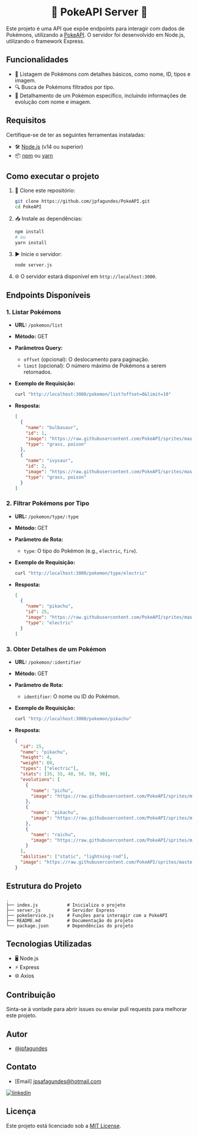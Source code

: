 # <h1 align="center">  🌟 PokeAPI Server 🌟 </h1>

Este projeto é uma API que expõe endpoints para interagir com dados de Pokémons, utilizando a [PokeAPI](https://pokeapi.co/). O servidor foi desenvolvido em Node.js, utilizando o framework Express.

## Funcionalidades

- 🐾 Listagem de Pokémons com detalhes básicos, como nome, ID, tipos e imagem.
- 🔍 Busca de Pokémons filtrados por tipo.
- 📜 Detalhamento de um Pokémon específico, incluindo informações de evolução com nome e imagem.

## Requisitos

Certifique-se de ter as seguintes ferramentas instaladas:

- 🛠️ [Node.js](https://nodejs.org/) (v14 ou superior)
- 📦 [npm](https://www.npmjs.com/) ou [yarn](https://yarnpkg.com/)

## Como executar o projeto

1. 🚀 Clone este repositório:

   ```bash
   git clone https://github.com/jpfagundes/PokeAPI.git
   cd PokeAPI
   ```

2. 📥 Instale as dependências:

   ```bash
   npm install
   # ou
   yarn install
   ```

3. ▶️ Inicie o servidor:

   ```bash
   node server.js
   ```

4. 🌐 O servidor estará disponível em `http://localhost:3000`.

## Endpoints Disponíveis

### 1. Listar Pokémons

- **URL:** `/pokemon/list`
- **Método:** GET
- **Parâmetros Query:**
  - `offset` (opcional): O deslocamento para paginação.
  - `limit` (opcional): O número máximo de Pokémons a serem retornados.
- **Exemplo de Requisição:**

  ```bash
  curl "http://localhost:3000/pokemon/list?offset=0&limit=10"
  ```

- **Resposta:**

  ```json
  [
    {
      "name": "bulbasaur",
      "id": 1,
      "image": "https://raw.githubusercontent.com/PokeAPI/sprites/master/sprites/pokemon/1.png",
      "type": "grass, poison"
    },
    {
      "name": "ivysaur",
      "id": 2,
      "image": "https://raw.githubusercontent.com/PokeAPI/sprites/master/sprites/pokemon/2.png",
      "type": "grass, poison"
    }
  ]
  ```

### 2. Filtrar Pokémons por Tipo

- **URL:** `/pokemon/type/:type`
- **Método:** GET
- **Parâmetro de Rota:**
  - `type`: O tipo do Pokémon (e.g., `electric`, `fire`).
- **Exemplo de Requisição:**

  ```bash
  curl "http://localhost:3000/pokemon/type/electric"
  ```

- **Resposta:**

  ```json
  [
    {
      "name": "pikachu",
      "id": 25,
      "image": "https://raw.githubusercontent.com/PokeAPI/sprites/master/sprites/pokemon/25.png",
      "type": "electric"
    }
  ]
  ```

### 3. Obter Detalhes de um Pokémon

- **URL:** `/pokemon/:identifier`
- **Método:** GET
- **Parâmetro de Rota:**
  - `identifier`: O nome ou ID do Pokémon.
- **Exemplo de Requisição:**

  ```bash
  curl "http://localhost:3000/pokemon/pikachu"
  ```

- **Resposta:**

  ```json
  {
    "id": 25,
    "name": "pikachu",
    "height": 4,
    "weight": 60,
    "types": ["electric"],
    "stats": [35, 55, 40, 50, 50, 90],
    "evolutions": [
      {
        "name": "pichu",
        "image": "https://raw.githubusercontent.com/PokeAPI/sprites/master/sprites/pokemon/172.png"
      },
      {
        "name": "pikachu",
        "image": "https://raw.githubusercontent.com/PokeAPI/sprites/master/sprites/pokemon/25.png"
      },
      {
        "name": "raichu",
        "image": "https://raw.githubusercontent.com/PokeAPI/sprites/master/sprites/pokemon/26.png"
      }
    ],
    "abilities": ["static", "lightning-rod"],
    "image": "https://raw.githubusercontent.com/PokeAPI/sprites/master/sprites/pokemon/25.png"
  }
  ```

## Estrutura do Projeto

```
.
├── index.js           # Inicializa o projeto
├── server.js          # Servidor Express
├── pokeService.js     # Funções para interagir com a PokeAPI
├── README.md          # Documentação do projeto
└── package.json       # Dependências do projeto
```

## Tecnologias Utilizadas

- 🖥️ Node.js
- ⚡ Express
- 🌐 Axios

## Contribuição

Sinta-se à vontade para abrir issues ou enviar pull requests para melhorar este projeto.

## Autor

- [@jpfagundes](https://www.github.com/jpfagundes)

## Contato

- [Email] jpsafagundes@hotmail.com

[![linkedin](https://img.shields.io/badge/linkedin-0A66C2?style=for-the-badge&logo=linkedin&logoColor=white)](https://www.linkedin.com/in/jpfagundes/)


## Licença

Este projeto está licenciado sob a [MIT License](LICENSE).

